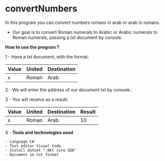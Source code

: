 # convertNumbers
In this program you can convert numbers romans in arab or arab in romans.

* Our goal is to convert Roman numerals to Arabic or Arabic numerals to Roman numerals, passing a txt document by console.

**How to use the program ?** 

1 - Have a txt document, with the format: 

| Value | United | Destination |
| ----- | ---- | ----|
| x | Roman | Arab |

2 - We will enter the address of our document txt by console..

3 - You will receive as a result: 

| Value | United | Destination | Result  |
| ----- | ---- | ---- | ---- |
| x | Roman | Arab |  10  |

4 - **Tools and technologies used**

    - Language C# 
    - Text editor Visual Code 
    - Install dotnet ".NEt core SDK" 
    - Document in txt format 
